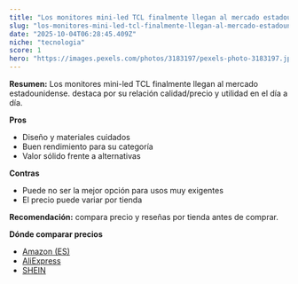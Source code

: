 ```yaml
---
title: "Los monitores mini-led TCL finalmente llegan al mercado estadounidense."
slug: "los-monitores-mini-led-tcl-finalmente-llegan-al-mercado-estadounidense"
date: "2025-10-04T06:28:45.409Z"
niche: "tecnologia"
score: 1
hero: "https://images.pexels.com/photos/3183197/pexels-photo-3183197.jpeg?auto=compress&cs=tinysrgb&fit=crop&h=627&w=1200&auto=compress&cs=tinysrgb&w=1200&h=675&fit=crop"
---
```


**Resumen:** Los monitores mini-led TCL finalmente llegan al mercado estadounidense. destaca por su relación calidad/precio y utilidad en el día a día.

**Pros**
- Diseño y materiales cuidados
- Buen rendimiento para su categoría
- Valor sólido frente a alternativas

**Contras**
- Puede no ser la mejor opción para usos muy exigentes
- El precio puede variar por tienda

**Recomendación:** compara precio y reseñas por tienda antes de comprar.

**Dónde comparar precios**
- [Amazon (ES)](https://www.amazon.es/s?k=Los%20monitores%20mini-led%20TCL%20finalmente%20llegan%20al%20mercado%20estadounidense.&tag=teknovashop25-21)
- [AliExpress](https://www.aliexpress.com/wholesale?SearchText=Los%20monitores%20mini-led%20TCL%20finalmente%20llegan%20al%20mercado%20estadounidense.)
- [SHEIN](https://www.shein.com/pdsearch/Los%20monitores%20mini-led%20TCL%20finalmente%20llegan%20al%20mercado%20estadounidense.)